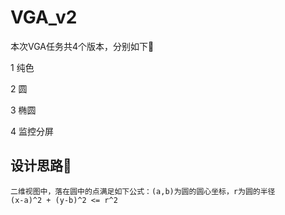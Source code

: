 # VGA_v2

本次VGA任务共4个版本，分别如下:bookmark:

1 纯色

2 圆

3 椭圆

4 监控分屏

## 设计思路:bookmark_tabs:

```
二维视图中，落在圆中的点满足如下公式：(a,b)为圆的圆心坐标，r为圆的半径
(x-a)^2 + (y-b)^2 <= r^2
```

